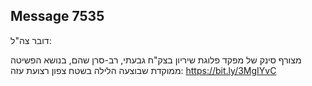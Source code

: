 ## Message 7535

דובר צה"ל:

מצורף סינק של מפקד פלוגת שיריון בצק"ח גבעתי, רב-סרן שהם, בנושא הפשיטה ממוקדת שבוצעה הלילה בשטח צפון רצועת עזה: https://bit.ly/3MgIYvC

